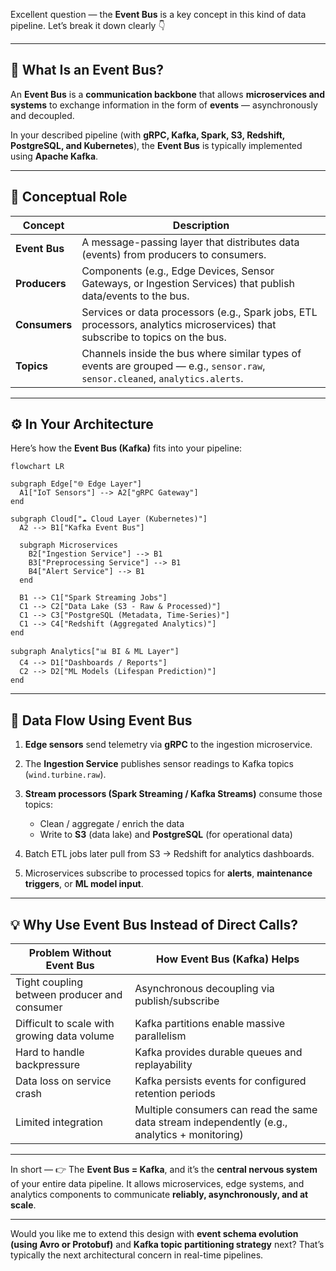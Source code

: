 Excellent question — the **Event Bus** is a key concept in this kind of data pipeline. Let’s break it down clearly 👇

---

## 🧩 **What Is an Event Bus?**

An **Event Bus** is a **communication backbone** that allows **microservices and systems** to exchange information in the form of **events** — asynchronously and decoupled.

In your described pipeline (with **gRPC, Kafka, Spark, S3, Redshift, PostgreSQL, and Kubernetes**), the **Event Bus** is typically implemented using **Apache Kafka**.

---

## 🧠 **Conceptual Role**

| Concept       | Description                                                                                                                   |
| ------------- | ----------------------------------------------------------------------------------------------------------------------------- |
| **Event Bus** | A message-passing layer that distributes data (events) from producers to consumers.                                           |
| **Producers** | Components (e.g., Edge Devices, Sensor Gateways, or Ingestion Services) that publish data/events to the bus.                  |
| **Consumers** | Services or data processors (e.g., Spark jobs, ETL processors, analytics microservices) that subscribe to topics on the bus.  |
| **Topics**    | Channels inside the bus where similar types of events are grouped — e.g., `sensor.raw`, `sensor.cleaned`, `analytics.alerts`. |

---

## ⚙️ **In Your Architecture**

Here’s how the **Event Bus (Kafka)** fits into your pipeline:

```mermaid
flowchart LR

subgraph Edge["🌐 Edge Layer"]
  A1["IoT Sensors"] --> A2["gRPC Gateway"]
end

subgraph Cloud["☁️ Cloud Layer (Kubernetes)"]
  A2 --> B1["Kafka Event Bus"]
  
  subgraph Microservices
    B2["Ingestion Service"] --> B1
    B3["Preprocessing Service"] --> B1
    B4["Alert Service"] --> B1
  end

  B1 --> C1["Spark Streaming Jobs"]
  C1 --> C2["Data Lake (S3 - Raw & Processed)"]
  C1 --> C3["PostgreSQL (Metadata, Time-Series)"]
  C1 --> C4["Redshift (Aggregated Analytics)"]
end

subgraph Analytics["📊 BI & ML Layer"]
  C4 --> D1["Dashboards / Reports"]
  C2 --> D2["ML Models (Lifespan Prediction)"]
end
```

---

## 🔄 **Data Flow Using Event Bus**

1. **Edge sensors** send telemetry via **gRPC** to the ingestion microservice.
2. The **Ingestion Service** publishes sensor readings to Kafka topics (`wind.turbine.raw`).
3. **Stream processors (Spark Streaming / Kafka Streams)** consume those topics:

   * Clean / aggregate / enrich the data
   * Write to **S3** (data lake) and **PostgreSQL** (for operational data)
4. Batch ETL jobs later pull from S3 → Redshift for analytics dashboards.
5. Microservices subscribe to processed topics for **alerts**, **maintenance triggers**, or **ML model input**.

---

## 💡 **Why Use Event Bus Instead of Direct Calls?**

| Problem Without Event Bus                    | How Event Bus (Kafka) Helps                                                                   |
| -------------------------------------------- | --------------------------------------------------------------------------------------------- |
| Tight coupling between producer and consumer | Asynchronous decoupling via publish/subscribe                                                 |
| Difficult to scale with growing data volume  | Kafka partitions enable massive parallelism                                                   |
| Hard to handle backpressure                  | Kafka provides durable queues and replayability                                               |
| Data loss on service crash                   | Kafka persists events for configured retention periods                                        |
| Limited integration                          | Multiple consumers can read the same data stream independently (e.g., analytics + monitoring) |

---

In short —
👉 The **Event Bus = Kafka**, and it’s the **central nervous system** of your entire data pipeline.
It allows microservices, edge systems, and analytics components to communicate **reliably, asynchronously, and at scale**.

---

Would you like me to extend this design with **event schema evolution (using Avro or Protobuf)** and **Kafka topic partitioning strategy** next? That’s typically the next architectural concern in real-time pipelines.
